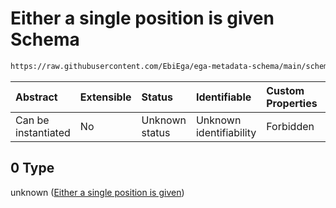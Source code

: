 # Either a single position is given Schema

```txt
https://raw.githubusercontent.com/EbiEga/ega-metadata-schema/main/schemas/EGA.common-definitions.json#/$defs/sequenceCoordinates/anyOf/0
```



| Abstract            | Extensible | Status         | Identifiable            | Custom Properties | Additional Properties | Access Restrictions | Defined In                                                                                           |
| :------------------ | :--------- | :------------- | :---------------------- | :---------------- | :-------------------- | :------------------ | :--------------------------------------------------------------------------------------------------- |
| Can be instantiated | No         | Unknown status | Unknown identifiability | Forbidden         | Allowed               | none                | [EGA.common-definitions.json\*](../../../schemas/EGA.common-definitions.json "open original schema") |

## 0 Type

unknown ([Either a single position is given](ega-4-defs-sequence-coordinates-anyof-either-a-single-position-is-given.md))
